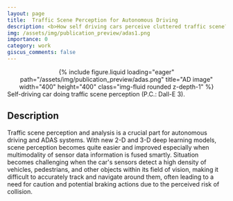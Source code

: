 ```yaml
---
layout: page
title:  Traffic Scene Perception for Autonomous Driving
description: <b>How self driving cars perceive cluttered traffic scene?</b>
img: /assets/img/publication_preview/adas1.png
importance: 0
category: work
giscus_comments: false
---
```


<center>
<div class="row">
    <div class="col-sm mt-3 mt-md-0">
        {% include figure.liquid loading="eager" path="/assets/img/publication_preview/adas.png" title="AD image" width="400" height="400" class="img-fluid rounded z-depth-1" %}
    </div>
</div>
</center>
<div class="caption">
    Self-driving car doing traffic scene perception (P.C.: Dall-E 3).
</div>

## Description
Traffic scene perception and analysis is a crucial part for autonomous driving and ADAS systems. With new 2-D and 3-D deep learning models, scene perception becomes quite easier and improved especially when multimodality of sensor data information is fused smartly. Situation becomes challenging when the car's sensors detect a high density of vehicles, pedestrians, and other objects within its field of vision, making it difficult to accurately track and navigate around them, often leading to a need for caution and potential braking actions due to the perceived risk of collision.

      
